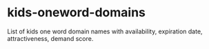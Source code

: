# kids-oneword-domains
List of kids one word domain names with availability, expiration date, attractiveness, demand score.
